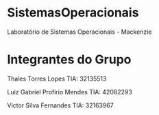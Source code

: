 # SistemasOperacionais
Laboratório de Sistemas Operacionais - Mackenzie

# Integrantes do Grupo 
 Thales Torres Lopes                 TIA: 32135513
 
 Luiz Gabriel Profirio Mendes        TIA: 42082293
 
 Victor Silva Fernandes              TIA: 32163967

